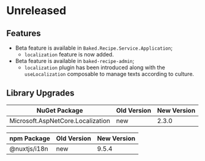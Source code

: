# Unreleased

## Features

- Beta feature is available in `Baked.Recipe.Service.Application`;
  - `localization` feature is now added.
- Beta feature is available in `baked-recipe-admin`;
  - `localization` plugin has been introduced along with the `useLocalization`
    composable to manage texts according to culture.

## Library Upgrades

| NuGet Package                                  | Old Version | New Version |
| ---                                            | ---         | ---         |
| Microsoft.AspNetCore.Localization              | new         | 2.3.0       |

| npm Package          | Old Version | New Version |
| ---                  | ---         | ---         |
| @nuxtjs/i18n         | new         | 9.5.4       |